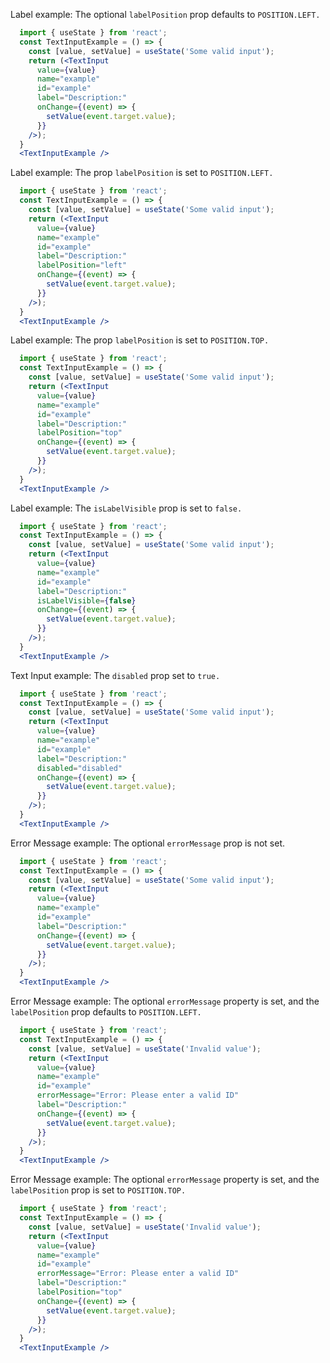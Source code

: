 Label example: The optional `labelPosition` prop defaults to `POSITION.LEFT.`
```jsx
  import { useState } from 'react';
  const TextInputExample = () => {
    const [value, setValue] = useState('Some valid input');
    return (<TextInput
      value={value}
      name="example"
      id="example"
      label="Description:"
      onChange={(event) => {
        setValue(event.target.value);
      }}
    />);
  }
  <TextInputExample />
```

Label example: The prop `labelPosition` is set to `POSITION.LEFT.`
```jsx
  import { useState } from 'react';
  const TextInputExample = () => {
    const [value, setValue] = useState('Some valid input');
    return (<TextInput
      value={value}
      name="example"
      id="example"
      label="Description:"
      labelPosition="left"
      onChange={(event) => {
        setValue(event.target.value);
      }}
    />);
  }
  <TextInputExample />
```

Label example: The prop `labelPosition` is set to `POSITION.TOP.`
```jsx
  import { useState } from 'react';
  const TextInputExample = () => {
    const [value, setValue] = useState('Some valid input');
    return (<TextInput
      value={value}
      name="example"
      id="example"
      label="Description:"
      labelPosition="top"
      onChange={(event) => {
        setValue(event.target.value);
      }}
    />);
  }
  <TextInputExample />
```

Label example: The `isLabelVisible` prop is set to `false.`
```jsx
  import { useState } from 'react';
  const TextInputExample = () => {
    const [value, setValue] = useState('Some valid input');
    return (<TextInput
      value={value}
      name="example"
      id="example"
      label="Description:"
      isLabelVisible={false}
      onChange={(event) => {
        setValue(event.target.value);
      }}
    />);
  }
  <TextInputExample />
```

Text Input example: The `disabled` prop set to `true.`
```jsx
  import { useState } from 'react';
  const TextInputExample = () => {
    const [value, setValue] = useState('Some valid input');
    return (<TextInput
      value={value}
      name="example"
      id="example"
      label="Description:"
      disabled="disabled"
      onChange={(event) => {
        setValue(event.target.value);
      }}
    />);
  }
  <TextInputExample />
```

Error Message example: The optional `errorMessage` prop is not set.
```jsx
  import { useState } from 'react';
  const TextInputExample = () => {
    const [value, setValue] = useState('Some valid input');
    return (<TextInput
      value={value}
      name="example"
      id="example"
      label="Description:"
      onChange={(event) => {
        setValue(event.target.value);
      }}
    />);
  }
  <TextInputExample />
```

Error Message example: The optional `errorMessage` property is set, and the `labelPosition` prop defaults to `POSITION.LEFT.`
```jsx
  import { useState } from 'react';
  const TextInputExample = () => {
    const [value, setValue] = useState('Invalid value');
    return (<TextInput
      value={value}
      name="example"
      id="example"
      errorMessage="Error: Please enter a valid ID"
      label="Description:"
      onChange={(event) => {
        setValue(event.target.value);
      }}
    />);
  }
  <TextInputExample />
```

Error Message example: The optional `errorMessage` property is set, and the `labelPosition` prop is set to `POSITION.TOP.`
```jsx
  import { useState } from 'react';
  const TextInputExample = () => {
    const [value, setValue] = useState('Invalid value');
    return (<TextInput
      value={value}
      name="example"
      id="example"
      errorMessage="Error: Please enter a valid ID"
      label="Description:"
      labelPosition="top"
      onChange={(event) => {
        setValue(event.target.value);
      }}
    />);
  }
  <TextInputExample />
```
